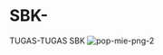 # SBK-
TUGAS-TUGAS SBK 
![pop-mie-png-2](https://user-images.githubusercontent.com/56531526/80013448-1ad34d00-84f9-11ea-9207-a74436dbd95f.png)

